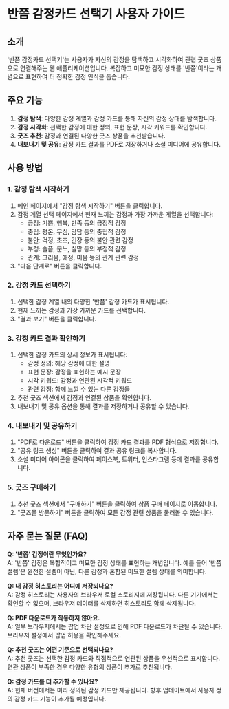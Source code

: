 # 반쯤 감정카드 선택기 사용자 가이드

## 소개

'반쯤 감정카드 선택기'는 사용자가 자신의 감정을 탐색하고 시각화하여 관련 굿즈 상품으로 연결해주는 웹 애플리케이션입니다. 복잡하고 미묘한 감정 상태를 '반쯤'이라는 개념으로 표현하여 더 정확한 감정 인식을 돕습니다.

## 주요 기능

1. **감정 탐색**: 다양한 감정 계열과 감정 카드를 통해 자신의 감정 상태를 탐색합니다.
2. **감정 시각화**: 선택한 감정에 대한 정의, 표현 문장, 시각 키워드를 확인합니다.
3. **굿즈 추천**: 감정과 연결된 다양한 굿즈 상품을 추천받습니다.
4. **내보내기 및 공유**: 감정 카드 결과를 PDF로 저장하거나 소셜 미디어에 공유합니다.

## 사용 방법

### 1. 감정 탐색 시작하기

1. 메인 페이지에서 "감정 탐색 시작하기" 버튼을 클릭합니다.
2. 감정 계열 선택 페이지에서 현재 느끼는 감정과 가장 가까운 계열을 선택합니다:
   - 긍정: 기쁨, 행복, 만족 등의 긍정적 감정
   - 중립: 평온, 무심, 담담 등의 중립적 감정
   - 불안: 걱정, 초조, 긴장 등의 불안 관련 감정
   - 부정: 슬픔, 분노, 실망 등의 부정적 감정
   - 관계: 그리움, 애정, 미움 등의 관계 관련 감정
3. "다음 단계로" 버튼을 클릭합니다.

### 2. 감정 카드 선택하기

1. 선택한 감정 계열 내의 다양한 '반쯤' 감정 카드가 표시됩니다.
2. 현재 느끼는 감정과 가장 가까운 카드를 선택합니다.
3. "결과 보기" 버튼을 클릭합니다.

### 3. 감정 카드 결과 확인하기

1. 선택한 감정 카드의 상세 정보가 표시됩니다:
   - 감정 정의: 해당 감정에 대한 설명
   - 표현 문장: 감정을 표현하는 예시 문장
   - 시각 키워드: 감정과 연관된 시각적 키워드
   - 관련 감정: 함께 느낄 수 있는 다른 감정들
2. 추천 굿즈 섹션에서 감정과 연결된 상품을 확인합니다.
3. 내보내기 및 공유 옵션을 통해 결과를 저장하거나 공유할 수 있습니다.

### 4. 내보내기 및 공유하기

1. "PDF로 다운로드" 버튼을 클릭하여 감정 카드 결과를 PDF 형식으로 저장합니다.
2. "공유 링크 생성" 버튼을 클릭하여 결과 공유 링크를 복사합니다.
3. 소셜 미디어 아이콘을 클릭하여 페이스북, 트위터, 인스타그램 등에 결과를 공유합니다.

### 5. 굿즈 구매하기

1. 추천 굿즈 섹션에서 "구매하기" 버튼을 클릭하여 상품 구매 페이지로 이동합니다.
2. "굿즈몰 방문하기" 버튼을 클릭하여 모든 감정 관련 상품을 둘러볼 수 있습니다.

## 자주 묻는 질문 (FAQ)

**Q: '반쯤' 감정이란 무엇인가요?**  
A: '반쯤' 감정은 복합적이고 미묘한 감정 상태를 표현하는 개념입니다. 예를 들어 '반쯤 설렘'은 완전한 설렘이 아닌, 다른 감정과 혼합된 미묘한 설렘 상태를 의미합니다.

**Q: 내 감정 히스토리는 어디에 저장되나요?**  
A: 감정 히스토리는 사용자의 브라우저 로컬 스토리지에 저장됩니다. 다른 기기에서는 확인할 수 없으며, 브라우저 데이터를 삭제하면 히스토리도 함께 삭제됩니다.

**Q: PDF 다운로드가 작동하지 않아요.**  
A: 일부 브라우저에서는 팝업 차단 설정으로 인해 PDF 다운로드가 차단될 수 있습니다. 브라우저 설정에서 팝업 허용을 확인해주세요.

**Q: 추천 굿즈는 어떤 기준으로 선택되나요?**  
A: 추천 굿즈는 선택한 감정 카드와 직접적으로 연관된 상품을 우선적으로 표시합니다. 연관 상품이 부족한 경우 다양한 유형의 상품이 추가로 추천됩니다.

**Q: 감정 카드를 더 추가할 수 있나요?**  
A: 현재 버전에서는 미리 정의된 감정 카드만 제공됩니다. 향후 업데이트에서 사용자 정의 감정 카드 기능이 추가될 예정입니다.
